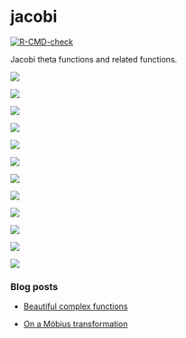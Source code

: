 # jacobi

<!-- badges: start -->
[![R-CMD-check](https://github.com/stla/jacobi/actions/workflows/R-CMD-check.yaml/badge.svg)](https://github.com/stla/jacobi/actions/workflows/R-CMD-check.yaml)
<!-- badges: end -->

Jacobi theta functions and related functions.

![](https://raw.githubusercontent.com/stla/jacobi/main/inst/images/Dedekind.png)

![](https://raw.githubusercontent.com/stla/jacobi/main/inst/images/Eisenstein4.png)

![](https://raw.githubusercontent.com/stla/jacobi/main/inst/images/Eisenstein6.png)

![](https://raw.githubusercontent.com/stla/jacobi/main/inst/images/sigma.png)

![](https://raw.githubusercontent.com/stla/jacobi/main/inst/images/zeta.png)

![](https://raw.githubusercontent.com/stla/jacobi/main/inst/images/wpprime.png)

![](https://raw.githubusercontent.com/stla/jacobi/main/inst/images/Costa_full.gif)

![](https://raw.githubusercontent.com/stla/jacobi/main/inst/images/Costa2.gif)

![](https://raw.githubusercontent.com/stla/jacobi/main/inst/images/SigmaTorus.gif)

![](https://raw.githubusercontent.com/stla/jacobi/main/inst/images/jellip_cn_1-16.png)

![](https://raw.githubusercontent.com/stla/jacobi/main/inst/images/jellip_cn_circle_mobius.gif)

![](https://raw.githubusercontent.com/stla/jacobi/main/inst/images/ball_cn.gif)


### Blog posts

- [Beautiful complex functions](https://laustep.github.io/stlahblog/posts/beautifulComplexFunctions.html)

- [On a Möbius transformation](https://laustep.github.io/stlahblog/posts/OnAMobiusTransformation.html)